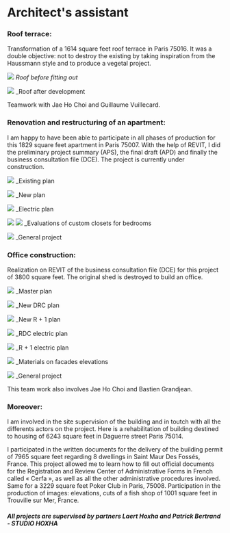 # Architect's assistant


### Roof terrace:

Transformation of a 1614 square feet roof terrace  in Paris 75016.
It was a double objective: not to destroy the existing by taking inspiration from the Haussmann style and to produce a vegetal project.

![](toiture.png?raw=true)
_Roof before fitting out_

![](toiture_aménagée.png?raw=true)
_Roof after development

Teamwork with Jae Ho Choi and Guillaume Vuillecard.


### Renovation and restructuring of an apartment:


I am happy to have been able to participate in all phases of production for this 1829 square feet apartment in Paris 75007. 
With the help of REVIT, I did the preliminary project summary (APS), the final draft (APD) and finally the business consultation file (DCE). The project is currently under construction.

![](J1.png?raw=true)
_Existing plan

![](J2.png?raw=true)
_New plan

![](J3.png?raw=true)
_Electric plan

![](J4.png?raw=true) ![](J5.png?raw=true)
_Evaluations of custom closets for bedrooms

![](J6.png?raw=true)
_General project 


### Office construction:

Realization on REVIT of the business consultation file (DCE) for this project of 3800 square feet. The original shed is destroyed to build an office.


![](DDDDDI1.png?raw=true)
_Master plan

![](DDDDDI2.png?raw=true)
_New DRC plan 

![](DDDDD3.png?raw=true)
_New R + 1 plan

![](DDDDDI4.png?raw=true)
_RDC electric plan

![](DDDDDI5.png?raw=true)
_R + 1 electric plan 

![](DDDDDI6.png?raw=true)
_Materials on facades elevations

![](DDDDDI7.png?raw=true)
_General project 

This team work also involves Jae Ho Choi and Bastien Grandjean.




### Moreover:
I am involved in the site supervision of the building and in toutch with all the differents actors on the project. Here is a rehabilitation of building destined to housing of 6243 square feet in Daguerre street Paris 75014.

I participated in the written documents for the delivery  of the building permit of 7965 square feet regarding 8 dwellings in Saint Maur Des Fossés, France. This project allowed me to learn how to fill out official documents for the Registration and Review Center of Administrative Forms in French called « Cerfa », as well as all the other administrative procedures involved.
Same for a 3229 square feet Poker Club in Paris, 75008.
Participation in the production of images: elevations, cuts of a fish shop of 1001 square feet in Trouville sur Mer, France.




##### All projects are supervised by partners Laert Hoxha and Patrick Bertrand - STUDIO HOXHA

